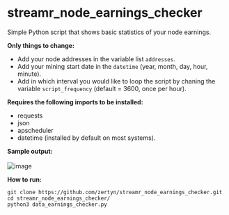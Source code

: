 # streamr_node_earnings_checker
Simple Python script that shows basic statistics of your node earnings.

<b>Only things to change:</b>
- Add your node addresses in the variable list ```addresses```.
- Add your mining start date in the ```datetime``` (year, month, day, hour, minute). 
- Add in which interval you would like to loop the script by chaning the variable ```script_frequency``` (default = 3600, once per hour).

<b>Requires the following imports to be installed:</b>
- requests
- json
- apscheduler
- datetime (installed by default on most systems).


<b>Sample output:</b> <br><br>
![image](https://user-images.githubusercontent.com/38588045/156255338-29e2fd5a-8d32-462d-bb7b-56ff736d2ac4.png)

<b>How to run:</b>
```
git clone https://github.com/zertyn/streamr_node_earnings_checker.git
cd streamr_node_earnings_checker/
python3 data_earnings_checker.py
```
